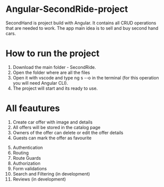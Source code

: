 # Angular-SecondRide-project

SecondHand is project build with Angular. It contains all CRUD operations that are needed to work. The app main idea is to sell and buy second hand cars.

# How to run the project

1. Download the main folder - SecondRide.
2. Open the folder where are all the files
3. Open it with vscode and type ng s --o in the terminal (for this operation you will need Angular CLI).
4. The project will start and its ready to use.

# All feautures

<!-- All CRUD OPERATIONS -->

1. Create car offer with image and details
2. All offers will be stored in the catalog page
3. Owners of the offer can delete or edit the offer details
4. Guests can mark the offer as favourite
<!-- APPLICATION -->
5. Authentication
6. Routing
7. Route Guards
8. Authorization
9. Form validations
10. Search and Filtering (in development)
11. Reviews (in development)
